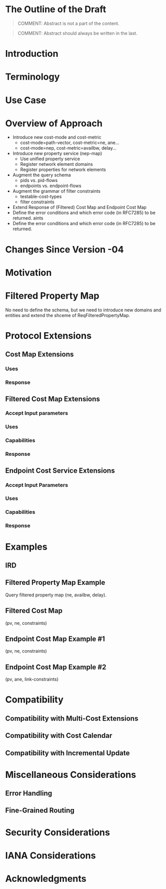 The Outline of the Draft
========================

<!-- **Abstract** -->

> COMMENT: Abstract is not a part of the content.

> COMMENT: Abstract should always be written in the last.

# Introduction #

# Terminology #

# Use Case #

# Overview of Approach #

- Introduce new cost-mode and cost-metric
    - cost-mode=path-vector, cost-metric=ne, ane...
    - cost-mode=nep, cost-metric=availbw, delay...
- Introduce new property service (nep-map)
    - Use unified property service
    - Register network element domains
    - Register properties for network elements
 - Augment the query schema
    - pids vs. pid-flows
    - endpoints vs. endpoint-flows
- Augment the grammar of filter constraints
    - testable-cost-types
    - filter constraints
- Extend Response of (Filtered) Cost Map and Endpoint Cost Map
- Define the error conditions and which error code (in RFC7285) to be returned.
aints
- Define the error conditions and which error code (in RFC7285) to be returned.

# Changes Since Version -04 #

# Motivation #

# Filtered Property Map #

No need to define the schema, but we need to introduce new domains and entities and extend the shceme of ReqFilteredPropertyMap.

# Protocol Extensions #

## Cost Map Extensions ##

### Uses ###

### Response ###

## Filtered Cost Map Extensions ##

### Accept Input parameters ###

### Uses ###

### Capabilities ###

### Response ###

## Endpoint Cost Service Extensions ##

### Accept Input Parameters ###

### Uses ###

### Capabilities ###

### Response ###

# Examples #

## IRD ##

## Filtered Property Map Example ##

Query filtered property map (ne, availbw, delay).

## Filtered Cost Map ##

(pv, ne, constraints)

## Endpoint Cost Map Example #1 ##

(pv, ne, constraints)

## Endpoint Cost Map Example #2 ##

(pv, ane, link-constraints)

# Compatibility #

## Compatibility with Multi-Cost Extensions ##

## Compatibility with Cost Calendar ##

## Compatibility with Incremental Update ##

# Miscellaneous Considerations #

## Error Handling ##

<!-- TODO: Should be in the specification -->

## Fine-Grained Routing ##

# Security Considerations #

# IANA Considerations #

# Acknowledgments #
